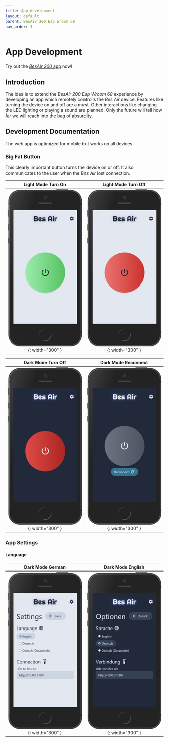 ```yaml
---
title: App development
layout: default
parent: BesAir 200 Esp Wroom 68
nav_order: 3
---
```


# App Development

Try out the [*BesAir 200* app](https://bes-air-app.vercel.app/) now!

## Introduction
The idea is to extend the *BesAir 200 Esp Wroom 68* experience by developing an app which remotely controlls the *Bes Air* device. Features like turning the device on and off are a must. Other interactions like changing the LED lighting or playing a sound are planned. Only the future will tell how far we will reach into the bag of absurdity.

## Development Documentation

The web app is optimized for mobile but works on all devices.

### Big Fat Button

This clearly important button turns the device on or off. It also communicates to the user when the *Bes Air* lost connection.


Light Mode Turn On  |  Light Mode Turn Off
:------------------:|:-------------------------:
![On_Light](assets/app-screenshots/home/On_Light.png){: width="300" } | ![Off_Light](assets/app-screenshots/home/Off_Light.png){: width="300" }

Dark Mode Turn Off  |  Dark Mode Reconnect
:------------------:|:-------------------------:
![Home_Off_Dark_iPhone](assets/app-screenshots/home/Off_Dark.png){: width="300" } | ![Reconnect_Dark](assets/app-screenshots/home/Reconnect_Dark.png){: width="300" }

### App Settings

#### Language

Dark Mode German    |  Dark Mode English
:------------------:|:-------------------------:
![en-GB_Light](assets/app-screenshots/settings/en-GB_Light.png){: width="300" } | ![de-DE_Dark](assets/app-screenshots/settings/de-DE_Dark.png){: width="300" }
